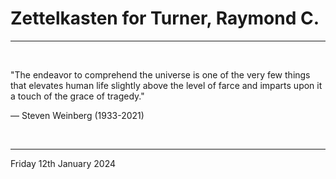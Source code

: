 # Zettelkasten for Turner, Raymond C.

---

</br>

"The endeavor to comprehend the universe is one of the very few things that elevates human life slightly above the level of farce and imparts upon it a touch of the grace of tragedy."

― Steven Weinberg (1933-2021)
  
</br>

---
Friday 12th January 2024
